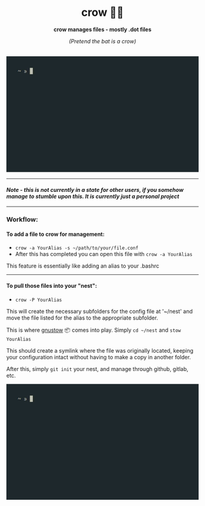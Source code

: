 <div align="center">

  <h1>crow 🦀🦇</h1>

  <p>
    <strong>crow manages files - mostly .dot files</strong>
  
  _(Pretend the bat is a crow)_
  
  </p>
  &nbsp;&nbsp;&nbsp;&nbsp;&nbsp;&nbsp;&nbsp;&nbsp;&nbsp;<img src="demo-crow.gif">
</div>

---

#### *Note - this is not currently in a state for other users, if you somehow manage to stumble upon this. It is currently just a personal project*

---

### Workflow:
#### To add a file to crow for management:
- `crow -a YourAlias -s ~/path/to/your/file.conf`
- After this has completed you can open this file with `crow -a YourAlias`

This feature is essentially like adding an alias to your .bashrc

----
#### To pull those files into your "nest":
- `crow -P YourAlias`

This will create the necessary subfolders for the config file at '~/nest' and move the file listed for the alias to the appropriate subfolder.

This is where [gnustow](https://www.gnu.org/software/stow/) 📦 comes into play. Simply `cd ~/nest` and `stow YourAlias`

This should create a symlink where the file was originally located, keeping your configuration intact without having to make a copy in another folder. 

After this, simply `git init` your nest, and manage through github, gitlab, etc.

![Demo](demo-crow.gif)
